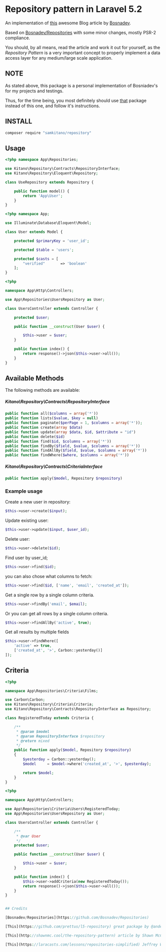 # Repository pattern in Laravel 5.2

An implementation of [this](https://bosnadev.com/2015/03/07/using-repository-pattern-in-laravel-5/) awesome Blog article by [Bosnadev](https://bosnadev.com).

Based on [Bosnadev/Repositories](https://github.com/Bosnadev/Repositories) with some minor changes, mostly PSR-2 compliance.

You should, by all means, read the article and work it out for yourself, as the *Repository Pattern*
is a very important concept to properly implement a data access layer for any medium/large scale application.

## NOTE

As stated above, this package is a personal implementation of Bosniadev's for my projects and testings.

Thus, for the time being, you most definitely should use [that](https://github.com/Bosnadev/Repositories) package instead of this one,
and follow it's instructions.

## INSTALL

 ```bash
 composer require "samkitano/repository"
 ```

## Usage

```php
<?php namespace App\Repositories;

use Kitano\Repository\Contracts\RepositoryInterface;
use Kitano\Repository\Eloquent\Repository;

class UseRepository extends Repository {

    public function model() {
        return 'App\User';
    }
}
```


```php
<?php namespace App;

use Illuminate\Database\Eloquent\Model;

class User extends Model {

    protected $primaryKey = 'user_id';

    protected $table = 'users';

    protected $casts = [
        "verified"       => 'boolean'
    ];
}
```


```php
<?php

namespace App\Http\Controllers;

use App\Repositories\UsersRepository as User;

class UsersController extends Controller {

    protected $user;

    public function __construct(User $user) {

        $this->user = $user;
    }

    public function index() {
        return response()->json($this->user->all());
    }
}
```

## Available Methods

The following methods are available:

##### Kitano\Repository\Contracts\RepositoryInterface

```php
public function all($columns = array('*'))
public function lists($value, $key = null)
public function paginate($perPage = 1, $columns = array('*'));
public function create(array $data)
public function update(array $data, $id, $attribute = "id")
public function delete($id)
public function find($id, $columns = array('*'))
public function findBy($field, $value, $columns = array('*'))
public function findAllBy($field, $value, $columns = array('*'))
public function findWhere($where, $columns = array('*'))
```

##### Kitano\Repository\Contracts\CriteriaInterface

```php
public function apply($model, Repository $repository)
```

### Example usage


Create a new user in repository:

```php
$this->user->create($input);
```

Update existing user:

```php
$this->user->update($input, $user_id);
```

Delete user:

```php
$this->user->delete($id);
```

Find user by user_id;

```php
$this->user->find($id);
```

you can also chose what columns to fetch:

```php
$this->user->find($id, ['name', 'email', 'created_at']);
```

Get a single row by a single column criteria.

```php
$this->user->findBy('email', $email);
```

Or you can get all rows by a single column criteria.
```php
$this->user->findAllBy('active', true);
```

Get all results by multiple fields

```php
$this->user->findWhere([
    'active' => true,
    ['created_at', '>', Carbon::yesterday()]
]);
```

## Criteria

```php
<?php

namespace App\Repositories\Criteria\Films;

use Carbon\Carbon;
use Kitano\Repository\Criteria\Criteria;
use Kitano\Repository\Contracts\RepositoryInterface as Repository;

class RegisteredToday extends Criteria {

    /**
     * @param $model
     * @param RepositoryInterface $repository
     * @return mixed
     */
    public function apply($model, Repository $repository)
    {
        $yesterday = Carbon::yesterday();
        $model     = $model->where('created_at', '>', $yesterday);

        return $model;
    }
}
```

```php
<?php

namespace App\Http\Controllers;

use App\Repositories\Criteria\Users\RegisteredToday;
use App\Repositories\UsersRepository as User;

class UsersController extends Controller {

    /**
     * @var User
     */
    protected $user;

    public function __construct(User $user) {

        $this->user = $user;
    }

    public function index() {
        $this->user->addCriteria(new RegisteredToday());
        return response()->json($this->user->all());
    }
}


## Credits

[Bosnadev/Repositories](https://github.com/Bosnadev/Repositories)

[This](https://github.com/prettus/l5-repository) great package by @andersao. [Here](https://github.com/anlutro/laravel-repository/) is another package I used as reference.

[This](http://shawnmc.cool/the-repository-pattern) article by Shawn McCool

[This](https://laracasts.com/lessons/repositories-simplified) Jeffrey Way's lesson from Laracasts

